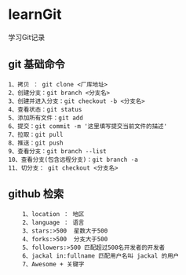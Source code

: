 # learnGit
学习Git记录

## git 基础命令
	1、拷贝 ： git clone <厂库地址>
	2、创建分支：git branch <分支名>
	3、创建并进入分支：git checkout -b <分支名>
	4、查看状态：git status
	5、添加所有文件：git add
	6、提交：git commit -m '这里填写提交当前文件的描述'
	7、拉取：git pull
	8、推送：git push
	9、查看分支：git branch --list
	10、查看分支(包含远程分支)：git branch -a
	11、切分支： git checkout <分支名>
## github 检索
		1、location ： 地区
		2、language ： 语言
		3、stars:>500  星数大于500 
		4、forks:>500  分支大于500
		5、followers:>500 匹配超过500名开发者的开发者
		6、jackal in:fullname 匹配用户名叫 jackal 的用户
		7、Awesome + 关键字
	
